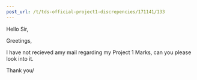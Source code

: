 ```yaml
---
post_url: /t/tds-official-project1-discrepencies/171141/133
---
```

Hello Sir,

Greetings,

I have not recieved amy mail regarding my Project 1 Marks, can you please look into it.

Thank you/